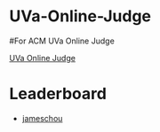 # UVa-Online-Judge
#For ACM UVa Online Judge

[UVa Online Judge](http://uva.onlinejudge.org/)

# Leaderboard
*   [jameschou](http://uhunt.felix-halim.net/id/11223)
